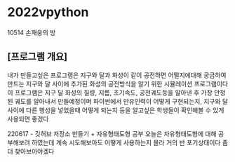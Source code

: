 # 2022vpython
10514 손재웅의 방
## [프로그램 개요]
내가 만들고싶은 프로그램은 지구와 달과 화성이 같이 공전하면 어떨지에대해 궁금하여 만드는
지구와 달 사이에 추가된 화성의 공전방식을 알기 위한 시뮬레이션 프로그램이다
이 프로그램은 지구 달 화성의 질량, 지름, 초기속도, 공전궤도등을 알아낸 후 가장 안정된 궤도를 알아내서 만들예정이며
파이썬에서 만유인력이 어떻게 구현되는지, 지구와 달 사이에 다른 행성을 넣었을때 어떻게 되는지 등을 알고싶은 학생들이 확인해볼 수 있게 사용되면 좋겠다

220617 - 깃허브 저장소 만들기 + 자유형태도형 공부
오늘은 자유형태도형에 대해 공부해보려 하였는데
계속 시도해보아도 어떻게 사용하는지 몰라 거의 반 포기상태이다
좀 더 찾아보아야겠다

